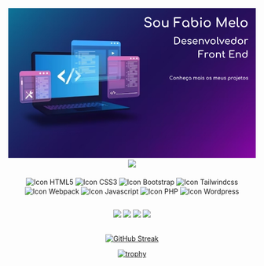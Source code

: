 <div align="center">
  <img src="https://github.com/FabioMessias98/FabioMessias98/blob/main/github-background-full.png">
</div>

<div align="center">        
  <img height="180em" src="https://github-readme-stats.vercel.app/api?username=FabioMessias98" />    
</div>

<div align="center">
  <br />
  
  <img width="70" height="60" align="center" alt="Icon HTML5" title="HTML5" src="https://cdn.jsdelivr.net/gh/devicons/devicon/icons/html5/html5-original.svg" />
  
  <img width="70" height="60" align="center" alt="Icon CSS3" title="CSS3" src="https://cdn.jsdelivr.net/gh/devicons/devicon/icons/css3/css3-original.svg" />
  
  <img width="70" height="60" align="center" alt="Icon Bootstrap" title="Bootstrap" src="https://cdn.jsdelivr.net/gh/devicons/devicon/icons/bootstrap/bootstrap-original.svg" />
  
  <img width="70" height="60" align="center" alt="Icon Tailwindcss" title="Tailwindcss" src="https://cdn.jsdelivr.net/gh/devicons/devicon/icons/tailwindcss/tailwindcss-plain.svg" />
  
  <img width="70" height="60" align="center" alt="Icon Webpack" title="Webpack" src="https://cdn.jsdelivr.net/gh/devicons/devicon/icons/webpack/webpack-original.svg" />
  
  <img width="70" height="60" align="center" alt="Icon Javascript" title="Javascript" src="https://cdn.jsdelivr.net/gh/devicons/devicon/icons/javascript/javascript-original.svg" />
  
  <img width="70" height="60" align="center" alt="Icon PHP" title="PHP" src="https://cdn.jsdelivr.net/gh/devicons/devicon/icons/php/php-original.svg" />          
  
  <img width="70" height="60" align="center" alt="Icon Wordpress" title="Wordpress" src="https://cdn.jsdelivr.net/gh/devicons/devicon/icons/wordpress/wordpress-original.svg" />
</div>
  
  ##
 
<div align="center"> 
  <a href="https://instagram.com/fabiomelodev"><img src="https://img.shields.io/badge/-Instagram-%23E4405F?style=for-the-badge&logo=instagram&logoColor=white" /></a> 
  <a href="https://www.facebook.com/fabio.messias.908132/"><img src="https://img.shields.io/badge/-Facebook-%3b59985F?style=for-the-badge&logo=facebook&logoColor=white" /></a> 
  <a href="https://www.linkedin.com/in/fabio-de-melo-647843186/"><img src="https://img.shields.io/badge/-LinkedIn-%230077B5?style=for-the-badge&logo=linkedin&logoColor=white" /></a> 
  <a href = "https://fabiomelodev.com.br"><img src="https://img.shields.io/badge/-website-%23333?style=for-the-badge&logo=www&logoColor=white" /></a>
  
  <!-- ![Snake animation](https://github.com/FabioMessias98/FabioMessias98/blob/output/github-contribution-grid-snake.svg) -->
  
  <br />
  <br />
</div>

<div align="center">
  
  [![GitHub Streak](https://github-readme-streak-stats.herokuapp.com/?user=FabioMessias98)](https://git.io/streak-stats)

</div>

<div align="center">
  
  [![trophy](https://github-profile-trophy.vercel.app/?username=FabioMessias98)](https://github.com/ryo-ma/github-profile-trophy)
</div>
